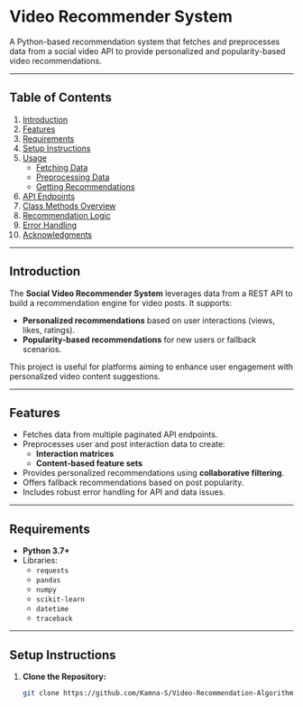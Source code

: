 # Video Recommender System

A Python-based recommendation system that fetches and preprocesses data from a social video API to provide personalized and popularity-based video recommendations.

---

## Table of Contents

1. [Introduction](#introduction)
2. [Features](#features)
3. [Requirements](#requirements)
4. [Setup Instructions](#setup-instructions)
5. [Usage](#usage)
    - [Fetching Data](#fetching-data)
    - [Preprocessing Data](#preprocessing-data)
    - [Getting Recommendations](#getting-recommendations)
6. [API Endpoints](#api-endpoints)
7. [Class Methods Overview](#class-methods-overview)
8. [Recommendation Logic](#recommendation-logic)
9. [Error Handling](#error-handling)
10. [Acknowledgments](#acknowledgments)

---

## Introduction

The **Social Video Recommender System** leverages data from a REST API to build a recommendation engine for video posts. It supports:
- **Personalized recommendations** based on user interactions (views, likes, ratings).
- **Popularity-based recommendations** for new users or fallback scenarios.

This project is useful for platforms aiming to enhance user engagement with personalized video content suggestions.

---

## Features

- Fetches data from multiple paginated API endpoints.
- Preprocesses user and post interaction data to create:
  - **Interaction matrices**
  - **Content-based feature sets**
- Provides personalized recommendations using **collaborative filtering**.
- Offers fallback recommendations based on post popularity.
- Includes robust error handling for API and data issues.

---

## Requirements

- **Python 3.7+**
- Libraries:
  - `requests`
  - `pandas`
  - `numpy`
  - `scikit-learn`
  - `datetime`
  - `traceback`

---

## Setup Instructions

1. **Clone the Repository:**
   ```bash
   git clone https://github.com/Kamna-S/Video-Recommendation-Algorithm-Assignment.git
